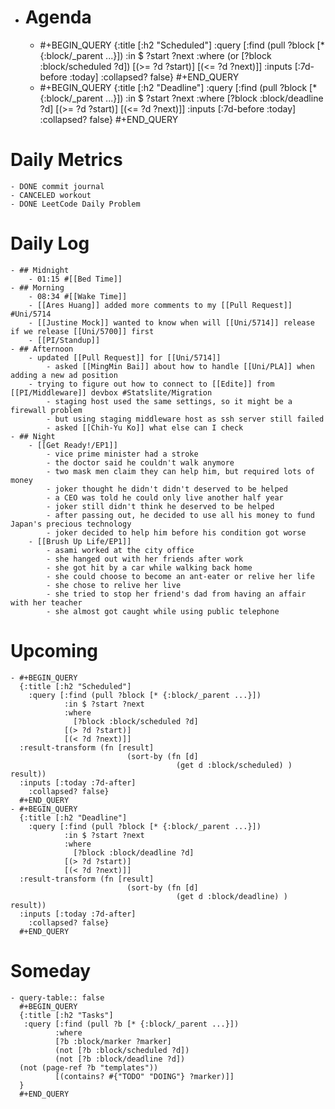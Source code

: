 - # Agenda
	- #+BEGIN_QUERY
	  {:title [:h2 "Scheduled"]
	    :query [:find (pull ?block [* {:block/_parent ...}])
	            :in $ ?start ?next
	            :where
	            (or
	              [?block :block/scheduled ?d])
	            [(>= ?d ?start)]
	            [(<= ?d ?next)]]
	  :inputs [:7d-before :today]
	    :collapsed? false}
	  #+END_QUERY
	- #+BEGIN_QUERY
	  {:title [:h2 "Deadline"]
	    :query [:find (pull ?block [* {:block/_parent ...}])
	            :in $ ?start ?next
	            :where
	              [?block :block/deadline ?d]
	            [(>= ?d ?start)]
	            [(<= ?d ?next)]]
	    :inputs [:7d-before :today]
	    :collapsed? false}
	  #+END_QUERY
# Daily Metrics
	- DONE commit journal
	- CANCELED workout
	- DONE LeetCode Daily Problem
# Daily Log
	- ## Midnight
		- 01:15 #[[Bed Time]]
	- ## Morning
		- 08:34 #[[Wake Time]]
		- [[Ares Huang]] added more comments to my [[Pull Request]] #Uni/5714
		- [[Justine Mock]] wanted to know when will [[Uni/5714]] release if we release [[Uni/5700]] first
		- [[PI/Standup]]
	- ## Afternoon
		- updated [[Pull Request]] for [[Uni/5714]]
			- asked [[MingMin Bai]] about how to handle [[Uni/PLA]] when adding a new ad position
		- trying to figure out how to connect to [[Edite]] from [[PI/Middleware]] devbox #Statslite/Migration
			- staging host used the same settings, so it might be a firewall problem
			- but using staging middleware host as ssh server still failed
			- asked [[Chih-Yu Ko]] what else can I check
	- ## Night
		- [[Get Ready!/EP1]]
			- vice prime minister had a stroke
			- the doctor said he couldn't walk anymore
			- two mask men claim they can help him, but required lots of money
			- joker thought he didn't didn't deserved to be helped
			- a CEO was told he could only live another half year
			- joker still didn't think he deserved to be helped
			- after passing out, he decided to use all his money to fund Japan's precious technology
			- joker decided to help him before his condition got worse
		- [[Brush Up Life/EP1]]
			- asami worked at the city office
			- she hanged out with her friends after work
			- she got hit by a car while walking back home
			- she could choose to become an ant-eater or relive her life
			- she chose to relive her live
			- she tried to stop her friend's dad from having an affair with her teacher
			- she almost got caught while using public telephone
# Upcoming
	- #+BEGIN_QUERY
	  {:title [:h2 "Scheduled"]
	    :query [:find (pull ?block [* {:block/_parent ...}])
	            :in $ ?start ?next
	            :where
	              [?block :block/scheduled ?d]
	            [(> ?d ?start)]
	            [(< ?d ?next)]]
	  :result-transform (fn [result]
	                          (sort-by (fn [d]
	                                     (get d :block/scheduled) ) result))    
	  :inputs [:today :7d-after]
	    :collapsed? false}
	  #+END_QUERY
	- #+BEGIN_QUERY
	  {:title [:h2 "Deadline"]
	    :query [:find (pull ?block [* {:block/_parent ...}])
	            :in $ ?start ?next
	            :where
	              [?block :block/deadline ?d]
	            [(> ?d ?start)]
	            [(< ?d ?next)]]
	  :result-transform (fn [result]
	                          (sort-by (fn [d]
	                                     (get d :block/deadline) ) result))    
	  :inputs [:today :7d-after]
	    :collapsed? false}
	  #+END_QUERY
# Someday
	- query-table:: false
	  #+BEGIN_QUERY
	  {:title [:h2 "Tasks"]
	   :query [:find (pull ?b [* {:block/_parent ...}])
	          :where
	          [?b :block/marker ?marker]
	          (not [?b :block/scheduled ?d])
	          (not [?b :block/deadline ?d])
	  (not (page-ref ?b "templates"))
	          [(contains? #{"TODO" "DOING"} ?marker)]]
	  }
	  #+END_QUERY